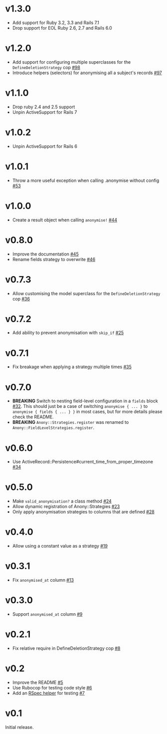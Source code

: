 # v1.3.0

- Add support for Ruby 3.2, 3.3 and Rails 7.1
- Drop support for EOL Ruby 2.6, 2.7 and Rails 6.0

# v1.2.0

- Add support for configuring multiple superclasses for the `DefineDeletionStrategy` cop [#98](https://github.com/gocardless/anony/pull/98)
- Introduce helpers (selectors) for anonymising all a subject's records [#97](https://github.com/gocardless/anony/pull/97)

# v1.1.0

- Drop ruby 2.4 and 2.5 support
- Unpin ActiveSupport for Rails 7

# v1.0.2

- Unpin ActiveSupport for Rails 6

# v1.0.1

* Throw a more useful exception when calling .anonymise without config [#53](https://github.com/gocardless/anony/pull/53)

# v1.0.0

* Create a result object when calling `anonymise!` [#44](https://github.com/gocardless/anony/pull/44)

# v0.8.0

* Improve the documentation [#45](https://github.com/gocardless/anony/pull/45)
* Rename fields strategy to overwrite [#46](https://github.com/gocardless/anony/pull/46)

# v0.7.3

* Allow customising the model superclass for the `DefineDeletionStrategy` cop [#36](https://github.com/gocardless/anony/pull/36)

# v0.7.2

* Add ability to prevent anonymisation with `skip_if` [#25](https://github.com/gocardless/anony/pull/25)

# v0.7.1

* Fix breakage when applying a strategy multiple times [#35](https://github.com/gocardless/anony/pull/35)

# v0.7.0

* **BREAKING** Switch to nesting field-level configuration in a `fields` block
  [#32](https://github.com/gocardless/anony/pull/32). This should just be a case of
  switching `anonymise { ... }` to `anonymise { fields { ... } }` in most cases, but for
  more details please check the README.
* **BREAKING** `Anony::Strategies.register` was renamed to `Anony::FieldLevelStrategies.register`.

# v0.6.0

* Use ActiveRecord::Persistence#current_time_from_proper_timezone [#34](https://github.com/gocardless/anony/pull/34)

# v0.5.0

* Make `valid_anonymisation?` a class method [#24](https://github.com/gocardless/anony/pull/24)
* Allow dynamic registration of Anony::Strategies [#23](https://github.com/gocardless/anony/pull/23)
* Only apply anonymisation strategies to columns that are defined [#28](https://github.com/gocardless/anony/pull/28)

# v0.4.0

* Allow using a constant value as a strategy [#19](https://github.com/gocardless/anony/pull/19)

# v0.3.1

* Fix `anonymised_at` column [#13](https://github.com/gocardless/anony/pull/13)

# v0.3.0

* Support `anonymised_at` column [#9](https://github.com/gocardless/anony/pull/9)

# v0.2.1

* Fix relative require in DefineDeletionStrategy cop [#8](https://github.com/gocardless/anony/pull/8)

# v0.2

* Improve the README [#5](https://github.com/gocardless/anony/pulls/5)
* Use Rubocop for testing code style [#6](https://github.com/gocardless/anony/pulls/6)
* Add an [RSpec helper](https://github.com/gocardless/anony/blob/v0.2/README.md#testing) for testing [#7](https://github.com/gocardless/anony/pulls/7)

# v0.1

Initial release.

